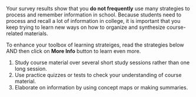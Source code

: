 Your survey results show that you **do not frequently** use many strategies to process and remember information in school. Because students need to process and recall a lot of information in college, it is important that you keep trying to learn new ways on how to organize and synthesize course-related materials.

To enhance your toolbox of learning strateiges, read the strategies below AND then click on **More Info** button to learn even more.

1.	Study course material over several short study sessions rather than one long session.
2.	Use practice quizzes or tests to check your understanding of course material. 
3.	Elaborate on information by using concept maps or making summaries.
